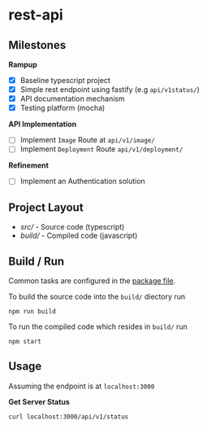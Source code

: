 # rest-api

## Milestones

__Rampup__

- [x] Baseline typescript project
- [x] Simple rest endpoint using fastify (e.g ```api/v1status/```)
- [x] API documentation mechanism
- [x] Testing platform (mocha)

__API Implementation__

- [ ] Implement ```Image``` Route at ```api/v1/image/```
- [ ] Implement ```Deployment``` Route ```api/v1/deployment/```

__Refinement__

- [ ] Implement an Authentication solution

## Project Layout

- _src/_ - Source code (typescript)
- _build/_ - Compiled code (javascript)

## Build / Run

Common tasks are configured in the [package file](./package.json).

To build the source code into the ```build/``` diectory run

    npm run build

To run the compiled code which resides in ```build/``` run

    npm start

## Usage 

Assuming the endpoint is at ```localhost:3000```

**Get Server Status**

    curl localhost:3000/api/v1/status